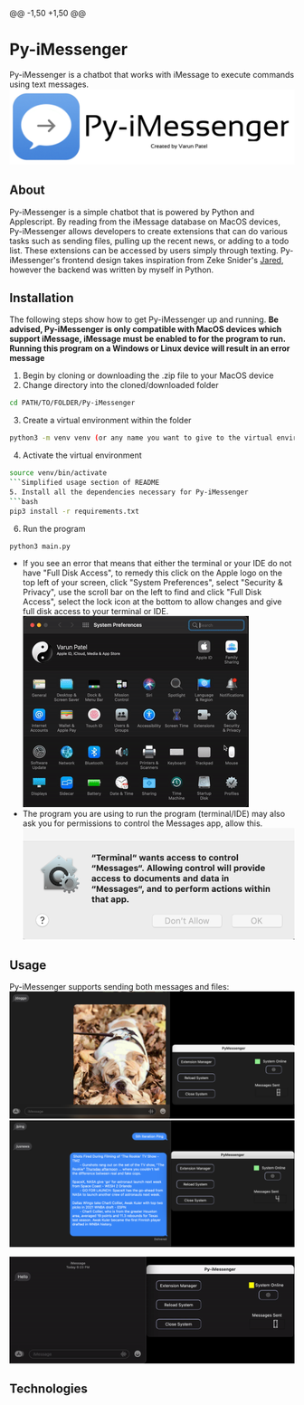 @@ -1,50 +1,50 @@
# Py-iMessenger
Py-iMessenger is a chatbot that works with iMessage to execute commands using text messages.
![Home Page](https://github.com/VarunPatelius/Py-iMessenger/blob/main/github/logos/mainBanner.png?raw=true)
## About
Py-iMessenger is a simple chatbot that is powered by Python and Applescript. By reading from the iMessage database on MacOS devices, Py-iMessenger allows developers to create extensions that can do various tasks such as sending files, pulling up the recent news, or adding to a todo list. These extensions can be accessed by users simply through texting.
Py-iMessenger's frontend design takes inspiration from Zeke Snider's [Jared](https://github.com/ZekeSnider/Jared), however the backend was written by myself in Python.
## Installation
The following steps show how to get Py-iMessenger up and running.
**Be advised, Py-iMessenger is only compatible with MacOS devices which support iMessage, iMessage must be enabled to for the program to run. Running this program on a Windows or Linux device will result in an error message**
1. Begin by cloning or downloading the .zip file to your MacOS device
2. Change directory into the cloned/downloaded folder
```bash
cd PATH/TO/FOLDER/Py-iMessenger
```
3. Create a virtual environment within the folder 
```bash
python3 -m venv venv (or any name you want to give to the virtual environment)
```
4. Activate the virtual environment
```bash
source venv/bin/activate
```Simplified usage section of README
5. Install all the dependencies necessary for Py-iMessenger
```bash
pip3 install -r requirements.txt
```
6. Run the program
```bash
python3 main.py
```
* If you see an error that means that either the terminal or your IDE do not have "Full Disk Access", to remedy this click on the Apple logo on the top left of your screen, click "System Preferences", select "Security & Privacy", use the scroll bar on the left to find and click "Full Disk Access", select the lock icon at the bottom to allow changes and give full disk access to your terminal or IDE.
![Disk Perms](https://github.com/VarunPatelius/Py-iMessenger/blob/main/github/setup/diskAccessGIF.gif?raw=true)
* The program you are using to run the program (terminal/IDE) may also ask you for permissions to control the Messages app, allow this.
![Message Perms](https://github.com/VarunPatelius/Py-iMessenger/blob/main/github/setup/messagePerms.png?raw=true)

## Usage
Py-iMessenger supports sending both messages and files:
![File Demo](https://github.com/VarunPatelius/Py-iMessenger/blob/main/github/usage/fileDemo.png?raw=true)
![Text Demo](https://github.com/VarunPatelius/Py-iMessenger/blob/main/github/usage/messageDemo.png?raw=true)

![Messenger Demo](https://github.com/VarunPatelius/Py-iMessenger/blob/main/github/usage/messengerDemo.gif?raw=true)


## Technologies

